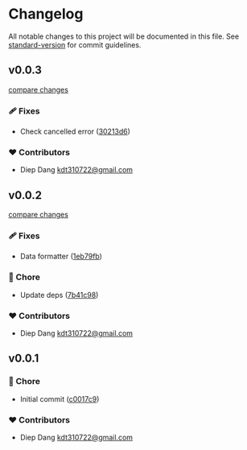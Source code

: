 # Changelog

All notable changes to this project will be documented in this file.
See [standard-version](https://github.com/conventional-changelog/standard-version) for commit guidelines.

## v0.0.3

[compare changes](https://github.com/kdt-sol/thorstream-client/compare/v0.0.2...v0.0.3)

### 🩹 Fixes

- Check cancelled error ([30213d6](https://github.com/kdt-sol/thorstream-client/commit/30213d6))

### ❤️ Contributors

- Diep Dang <kdt310722@gmail.com>

## v0.0.2

[compare changes](https://github.com/kdt-sol/thorstream-client/compare/v0.0.1...v0.0.2)

### 🩹 Fixes

- Data formatter ([1eb79fb](https://github.com/kdt-sol/thorstream-client/commit/1eb79fb))

### 🏡 Chore

- Update deps ([7b41c98](https://github.com/kdt-sol/thorstream-client/commit/7b41c98))

### ❤️ Contributors

- Diep Dang <kdt310722@gmail.com>

## v0.0.1


### 🏡 Chore

- Initial commit ([c0017c9](https://github.com/kdt-sol/thorstream-client/commit/c0017c9))

### ❤️ Contributors

- Diep Dang <kdt310722@gmail.com>

